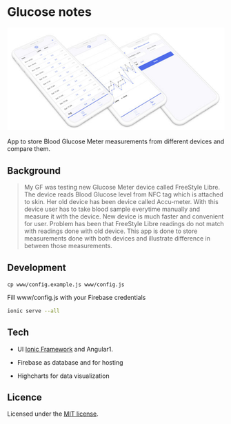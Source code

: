 # Glucose notes

![Glucose Meter](https://raw.githubusercontent.com/palampinen/glucose-meter/master/app.jpg)

App to store Blood Glucose Meter measurements from different devices and compare them.

## Background

> My GF was testing new Glucose Meter device called FreeStyle Libre. The device reads Blood Glucose
> level from NFC tag which is attached to skin. Her old device has been device called Accu-meter.
> With this device user has to take blood sample everytime manually and measure it with the device.
> New device is much faster and convenient for user. Problem has been that FreeStyle Libre readings
> do not match with readings done with old device. This app is done to store measurements done with
> both devices and illustrate difference in between those measurements.

## Development

`cp www/config.example.js www/config.js`

Fill www/config.js with your Firebase credentials

```bash
ionic serve --all
```

## Tech

* UI [Ionic Framework](http://ionicframework.com/) and Angular1.

* Firebase as database and for hosting

* Highcharts for data visualization

## Licence

Licensed under the [MIT license](http://opensource.org/licenses/MIT).

